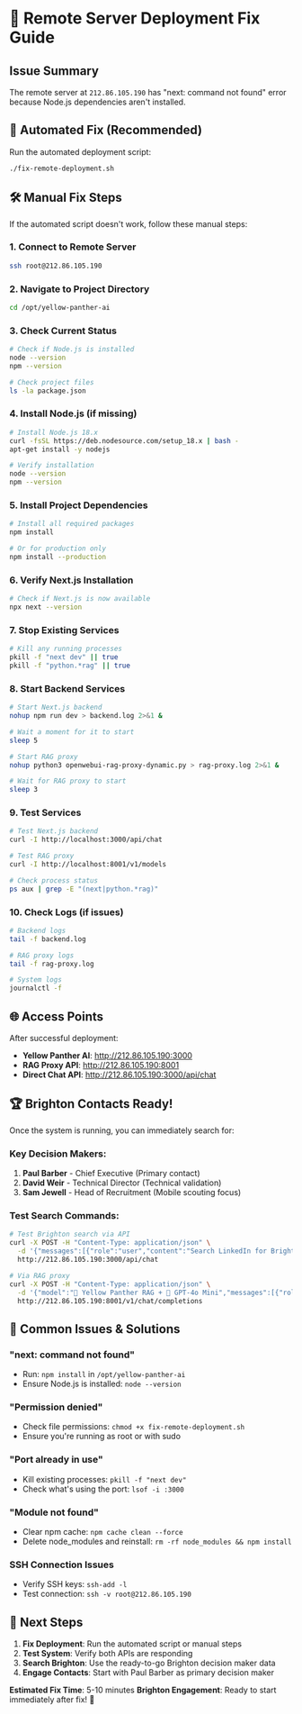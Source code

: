 # 🚀 Remote Server Deployment Fix Guide

## Issue Summary
The remote server at `212.86.105.190` has "next: command not found" error because Node.js dependencies aren't installed.

## 🔧 Automated Fix (Recommended)

Run the automated deployment script:
```bash
./fix-remote-deployment.sh
```

## 🛠️ Manual Fix Steps

If the automated script doesn't work, follow these manual steps:

### 1. Connect to Remote Server
```bash
ssh root@212.86.105.190
```

### 2. Navigate to Project Directory
```bash
cd /opt/yellow-panther-ai
```

### 3. Check Current Status
```bash
# Check if Node.js is installed
node --version
npm --version

# Check project files
ls -la package.json
```

### 4. Install Node.js (if missing)
```bash
# Install Node.js 18.x
curl -fsSL https://deb.nodesource.com/setup_18.x | bash -
apt-get install -y nodejs

# Verify installation
node --version
npm --version
```

### 5. Install Project Dependencies
```bash
# Install all required packages
npm install

# Or for production only
npm install --production
```

### 6. Verify Next.js Installation
```bash
# Check if Next.js is now available
npx next --version
```

### 7. Stop Existing Services
```bash
# Kill any running processes
pkill -f "next dev" || true
pkill -f "python.*rag" || true
```

### 8. Start Backend Services
```bash
# Start Next.js backend
nohup npm run dev > backend.log 2>&1 &

# Wait a moment for it to start
sleep 5

# Start RAG proxy
nohup python3 openwebui-rag-proxy-dynamic.py > rag-proxy.log 2>&1 &

# Wait for RAG proxy to start
sleep 3
```

### 9. Test Services
```bash
# Test Next.js backend
curl -I http://localhost:3000/api/chat

# Test RAG proxy
curl -I http://localhost:8001/v1/models

# Check process status
ps aux | grep -E "(next|python.*rag)"
```

### 10. Check Logs (if issues)
```bash
# Backend logs
tail -f backend.log

# RAG proxy logs  
tail -f rag-proxy.log

# System logs
journalctl -f
```

## 🌐 Access Points

After successful deployment:

- **Yellow Panther AI**: http://212.86.105.190:3000
- **RAG Proxy API**: http://212.86.105.190:8001
- **Direct Chat API**: http://212.86.105.190:3000/api/chat

## 🏆 Brighton Contacts Ready!

Once the system is running, you can immediately search for:

### Key Decision Makers:
1. **Paul Barber** - Chief Executive (Primary contact)
2. **David Weir** - Technical Director (Technical validation)  
3. **Sam Jewell** - Head of Recruitment (Mobile scouting focus)

### Test Search Commands:
```bash
# Test Brighton search via API
curl -X POST -H "Content-Type: application/json" \
  -d '{"messages":[{"role":"user","content":"Search LinkedIn for Brighton decision makers"}],"model":"gpt-4o-mini"}' \
  http://212.86.105.190:3000/api/chat

# Via RAG proxy
curl -X POST -H "Content-Type: application/json" \
  -d '{"model":"🐆 Yellow Panther RAG + 🤖 GPT-4o Mini","messages":[{"role":"user","content":"Find Brighton & Hove Albion decision makers"}]}' \
  http://212.86.105.190:8001/v1/chat/completions
```

## 🚨 Common Issues & Solutions

### "next: command not found"
- Run: `npm install` in `/opt/yellow-panther-ai`
- Ensure Node.js is installed: `node --version`

### "Permission denied"
- Check file permissions: `chmod +x fix-remote-deployment.sh`
- Ensure you're running as root or with sudo

### "Port already in use"
- Kill existing processes: `pkill -f "next dev"`
- Check what's using the port: `lsof -i :3000`

### "Module not found"
- Clear npm cache: `npm cache clean --force`
- Delete node_modules and reinstall: `rm -rf node_modules && npm install`

### SSH Connection Issues
- Verify SSH keys: `ssh-add -l`
- Test connection: `ssh -v root@212.86.105.190`

## 🎯 Next Steps

1. **Fix Deployment**: Run the automated script or manual steps
2. **Test System**: Verify both APIs are responding
3. **Search Brighton**: Use the ready-to-go Brighton decision maker data
4. **Engage Contacts**: Start with Paul Barber as primary decision maker

**Estimated Fix Time**: 5-10 minutes
**Brighton Engagement**: Ready to start immediately after fix! 🐆 